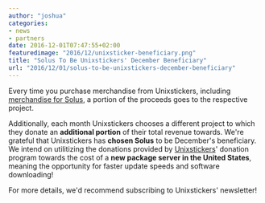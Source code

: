 ```yaml
---
author: "joshua"
categories:
- news
- partners
date: 2016-12-01T07:47:55+02:00
featuredimage: "2016/12/unixsticker-beneficiary.png"
title: "Solus To Be Unixstickers' December Beneficiary"
url: "2016/12/01/solus-to-be-unixstickers-december-beneficiary"
---
```


Every time you purchase merchandise from Unixstickers, including [merchandise for Solus](http://www.unixstickers.com/stickers/software_stickers/solus-linux-shaped-sticker), 
a portion of the proceeds goes to the respective project.

Additionally, each month Unixstickers chooses a different project to which they donate an **additional portion** of their total revenue towards. We're grateful that Unixstickers has **chosen Solus** to be December's beneficiary. 
We intend on utilitizing the donations provided by [Unixstickers](https://unixstickers.com)' donation program towards the cost of a **new package server in the United States**, meaning the opportunity for faster 
update speeds and software downloading!

For more details, we'd recommend subscribing to Unixstickers' newsletter!